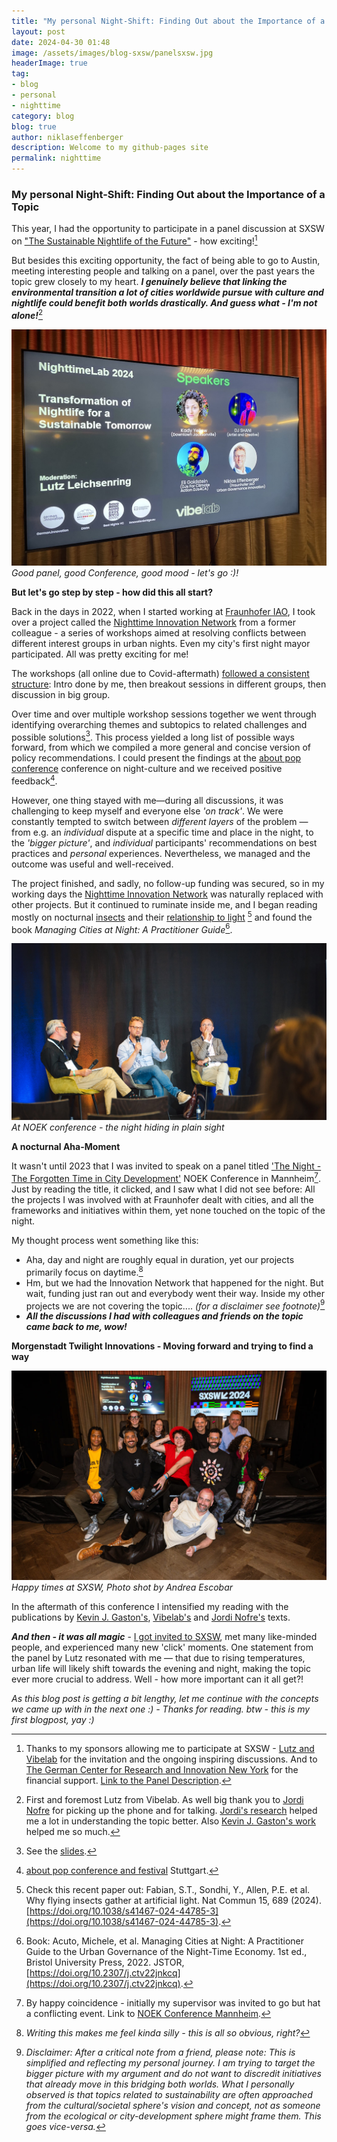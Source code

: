 ```yaml
---
title: "My personal Night-Shift: Finding Out about the Importance of a Topic"
layout: post
date: 2024-04-30 01:48
image: /assets/images/blog-sxsw/panelsxsw.jpg
headerImage: true
tag:
- blog
- personal
- nighttime
category: blog
blog: true
author: niklaseffenberger
description: Welcome to my github-pages site
permalink: nighttime
---
```


### My personal Night-Shift: Finding Out about the Importance of a Topic

This year, I had the opportunity to participate in a panel discussion at SXSW on ["The Sustainable Nightlife of the Future"](https://www.nighttime.org/vibelabs-unveiling-at-sxsw-how-can-nightlife-go-towards-greener-future-and-what-role-does-ai-play/) - how exciting![^1]

But besides this exciting opportunity, the fact of being able to go to Austin, meeting interesting people and talking on a panel, over the past years the topic grew closely to my heart. ***I genuinely believe that linking the environmental transition a lot of cities worldwide pursue with culture and nightlife could benefit both worlds drastically. And guess what - I'm not alone!***[^2]


![Good Conference, good mood - let's go :)!](/assets/images/blog-sxsw/sxswpanel2.jpeg)*Good panel, good Conference, good mood - let's go :)!*

**But let's go step by step - how did this all start?**

Back in the days in 2022, when I started working at [Fraunhofer IAO](https://www.morgenstadt.de/de/ueberuns/team.html), I took over a project called the [Nighttime Innovation Network](https://digitalakademie-bw.de/startschuss-innovationsnetzwerk-nachtkultur/) from a former colleague - a series of workshops aimed at resolving conflicts between different interest groups in urban nights. Even my city's first night mayor participated. All was pretty exciting for me!

The workshops (all online due to Covid-aftermath) [followed a consistent structure](https://drive.google.com/file/d/1NNyccauycP9rLKWHcROoYFiSQzGsh395/view?usp=sharing): Intro done by me, then breakout sessions in different groups, then discussion in big group.

Over time and over multiple workshop sessions together we went through identifying overarching themes and subtopics to related challenges and possible solutions[^3]. This process yielded a long list of possible ways forward, from which we compiled a more general and concise version of policy recommendations. I could present the findings at the [about pop conference](https://www.aboutpop.de/) conference on night-culture and we received positive feedback[^4].

However, one thing stayed with me—during all discussions, it was challenging to keep myself and everyone else *'on track'*. We were constantly tempted to switch between *different layers* of the problem — from e.g. an *individual* dispute at a specific time and place in the night, to the *'bigger picture'*, and *individual* participants' recommendations on best practices and *personal* experiences. Nevertheless, we managed and the outcome was useful and well-received.

The project finished, and sadly, no follow-up funding was secured, so in my working days the [Nighttime Innovation Network](https://digitalakademie-bw.de/startschuss-innovationsnetzwerk-nachtkultur/) was naturally replaced with other projects. But it continued to ruminate inside me, and I began reading mostly on nocturnal [insects](https://www.science.org/content/article/where-have-all-insects-gone) and their [relationship to light](https://doi.org/10.1038/s41467-024-44785-3) [^5] and found the book *Managing Cities at Night: A Practitioner Guide*[^6].

![Going to NOEK conference - sharing the obvious](/assets/images/blog-sxsw/noekpanel.jpg) *At NOEK conference - the night hiding in plain sight*

**A nocturnal Aha-Moment**

It wasn't until 2023 that I was invited to speak on a panel titled ['The Night - The Forgotten Time in City Development'](https://noek-conference.com/) NOEK Conference in Mannheim[^7]. Just by reading the title, it clicked, and I saw what I did not see before: All the projects I was involved with at Fraunhofer dealt with cities, and all the frameworks and initiatives within them, yet none touched on the topic of the night.

My thought process went something like this:

- Aha, day and night are roughly equal in duration, yet our projects primarily focus on daytime.[^8]
- Hm, but we had the Innovation Network that happened for the night. But wait, funding just ran out and everybody went their way. Inside my other projects we are not covering the topic.... *(for a disclaimer see footnote)*[^9]
- ***All the discussions I had with colleagues and friends on the topic came back to me, wow!***


**Morgenstadt Twilight Innovations - Moving forward and trying to find a way**

![Happy times at SXSW, Photo shot by Andrea Escobar](/assets/images/blog-sxsw/groupsxsw.jpg)*Happy times at SXSW, Photo shot by Andrea Escobar*

In the aftermath of this conference I intensified my reading with the publications by [Kevin J. Gaston's](https://scholar.google.co.uk/citations?hl=en&user=np4zMp8AAAAJ&view_op=list_works&sortby=pubdate), [Vibelab's](https://vibe-lab.org/#meettheteam) and [Jordi Nofre's](https://novaresearch.unl.pt/en/persons/jordi-nofre) texts.

***And then - it was all magic*** - [I got invited to SXSW](https://www.nighttime.org/vibelabs-unveiling-at-sxsw-how-can-nightlife-go-towards-greener-future-and-what-role-does-ai-play/), met many like-minded people, and experienced many new 'click' moments. One statement from the panel by Lutz resonated with me — that due to rising temperatures, urban life will likely shift towards the evening and night, making the topic ever more crucial to address. Well - how more important can it all get?!


*As this blog post is getting a bit lengthy, let me continue with the concepts we came up with in the next one :) - Thanks for reading. btw - this is my first blogpost, yay :)*


[^1]: Thanks to my sponsors allowing me to participate at SXSW - [Lutz and Vibelab](https://vibe-lab.org/#meettheteam) for the invitation and the ongoing inspiring discussions. And to [The German Center for Research and Innovation New York](https://www.dwih-newyork.org/en/event/vibelab-sxsw-2024/) for the financial support. [Link to the Panel Description](https://www.nighttime.org/vibelabs-unveiling-at-sxsw-how-can-nightlife-go-towards-greener-future-and-what-role-does-ai-play/).

[^2]: First and foremost Lutz from Vibelab. As well big thank you to [Jordi Nofre](https://novaresearch.unl.pt/en/persons/jordi-nofre) for picking up the phone and for talking. [Jordi's research](https://scholar.google.es/citations?hl=en&user=CMtTJQsAAAAJ&view_op=list_works&sortby=pubdate) helped me a lot in understanding the topic better. Also [Kevin J. Gaston's work](https://scholar.google.co.uk/citations?hl=en&user=np4zMp8AAAAJ&view_op=list_works&sortby=pubdate) helped me so much.

[^3]: See the [slides](https://drive.google.com/file/d/1NNyccauycP9rLKWHcROoYFiSQzGsh395/view?usp=sharing).

[^4]: [about pop conference and festival](https://www.aboutpop.de/) Stuttgart.

[^5]: Check this recent paper out: Fabian, S.T., Sondhi, Y., Allen, P.E. et al. Why flying insects gather at artificial light. Nat Commun 15, 689 (2024). [https://doi.org/10.1038/s41467-024-44785-3](https://doi.org/10.1038/s41467-024-44785-3).

[^6]: Book: Acuto, Michele, et al. Managing Cities at Night: A Practitioner Guide to the Urban Governance of the Night-Time Economy. 1st ed., Bristol University Press, 2022. JSTOR, [https://doi.org/10.2307/j.ctv22jnkcq](https://doi.org/10.2307/j.ctv22jnkcq).

[^7]: By happy coincidence - initially my supervisor was invited to go but hat a conflicting event. Link to [NOEK Conference Mannheim](https://noek-conference.com/).

[^8]: *Writing this makes me feel kinda silly - this is all so obvious, right?*

[^9]: *Disclaimer: After a critical note from a friend, please note: This is simplified and reflecting my personal journey. I am trying to target the bigger picture with my argument and do not want to discredit initiatives that already move in this bridging both worlds. What I personally observed is that topics related to sustainability are often approached from the cultural/societal sphere's vision and concept, not as someone from the ecological or city-development sphere might frame them. This goes vice-versa.*
